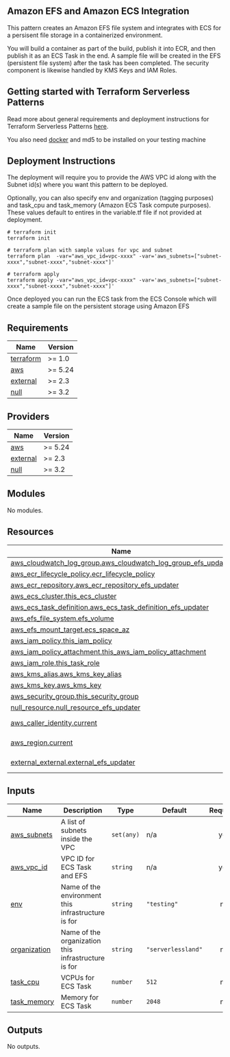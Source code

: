 ## Amazon EFS and Amazon ECS Integration

This pattern creates an Amazon EFS file system and integrates with ECS for a persisent file storage in a containerized environment.

You will build a container as part of the build, publish it into ECR, and then publish it as an ECS Task in the end. A sample file will be created in the EFS (persistent file system) after the task has been completed. The security component is likewise handled by KMS Keys and IAM Roles.

## Getting started with Terraform Serverless Patterns

Read more about general requirements and deployment instructions for Terraform Serverless Patterns [here](https://github.com/aws-samples/serverless-patterns/blob/main/terraform-fixtures/docs/README.md).

You also need [docker](https://www.docker.com/) and md5 to be installed on your testing machine

## Deployment Instructions

The deployment will require you to provide the AWS VPC id along with the Subnet id(s) where you want this pattern to be deployed. 

Optionally, you can also specify env and organization (tagging purposes) and task_cpu and task_memory (Amazon ECS Task compute purposes). These values default to entires in the variable.tf file if not provided at deployment.

```shell
# terraform init
terraform init

# terraform plan with sample values for vpc and subnet
terraform plan  -var="aws_vpc_id=vpc-xxxx" -var='aws_subnets=["subnet-xxxx","subnet-xxxx","subnet-xxxx"]' 

# terraform apply
terraform apply -var="aws_vpc_id=vpc-xxxx" -var='aws_subnets=["subnet-xxxx","subnet-xxxx","subnet-xxxx"]' 
```

Once deployed you can run the ECS task from the ECS Console which will create a sample file on the persistent storage using Amazon EFS

<!-- BEGINNING OF PRE-COMMIT-TERRAFORM DOCS HOOK -->
## Requirements

| Name | Version |
|------|---------|
| <a name="requirement_terraform"></a> [terraform](#requirement\_terraform) | >= 1.0 |
| <a name="requirement_aws"></a> [aws](#requirement\_aws) | >= 5.24 |
| <a name="requirement_external"></a> [external](#requirement\_external) | >= 2.3 |
| <a name="requirement_null"></a> [null](#requirement\_null) | >= 3.2 |

## Providers

| Name | Version |
|------|---------|
| <a name="provider_aws"></a> [aws](#provider\_aws) | >= 5.24 |
| <a name="provider_external"></a> [external](#provider\_external) | >= 2.3 |
| <a name="provider_null"></a> [null](#provider\_null) | >= 3.2 |

## Modules

No modules.

## Resources

| Name | Type |
|------|------|
| [aws_cloudwatch_log_group.aws_cloudwatch_log_group_efs_updater](https://registry.terraform.io/providers/hashicorp/aws/latest/docs/resources/cloudwatch_log_group) | resource |
| [aws_ecr_lifecycle_policy.ecr_lifecycle_policy](https://registry.terraform.io/providers/hashicorp/aws/latest/docs/resources/ecr_lifecycle_policy) | resource |
| [aws_ecr_repository.aws_ecr_repository_efs_updater](https://registry.terraform.io/providers/hashicorp/aws/latest/docs/resources/ecr_repository) | resource |
| [aws_ecs_cluster.this_ecs_cluster](https://registry.terraform.io/providers/hashicorp/aws/latest/docs/resources/ecs_cluster) | resource |
| [aws_ecs_task_definition.aws_ecs_task_definition_efs_updater](https://registry.terraform.io/providers/hashicorp/aws/latest/docs/resources/ecs_task_definition) | resource |
| [aws_efs_file_system.efs_volume](https://registry.terraform.io/providers/hashicorp/aws/latest/docs/resources/efs_file_system) | resource |
| [aws_efs_mount_target.ecs_space_az](https://registry.terraform.io/providers/hashicorp/aws/latest/docs/resources/efs_mount_target) | resource |
| [aws_iam_policy.this_iam_policy](https://registry.terraform.io/providers/hashicorp/aws/latest/docs/resources/iam_policy) | resource |
| [aws_iam_policy_attachment.this_aws_iam_policy_attachment](https://registry.terraform.io/providers/hashicorp/aws/latest/docs/resources/iam_policy_attachment) | resource |
| [aws_iam_role.this_task_role](https://registry.terraform.io/providers/hashicorp/aws/latest/docs/resources/iam_role) | resource |
| [aws_kms_alias.aws_kms_key_alias](https://registry.terraform.io/providers/hashicorp/aws/latest/docs/resources/kms_alias) | resource |
| [aws_kms_key.aws_kms_key](https://registry.terraform.io/providers/hashicorp/aws/latest/docs/resources/kms_key) | resource |
| [aws_security_group.this_security_group](https://registry.terraform.io/providers/hashicorp/aws/latest/docs/resources/security_group) | resource |
| [null_resource.null_resource_efs_updater](https://registry.terraform.io/providers/hashicorp/null/latest/docs/resources/resource) | resource |
| [aws_caller_identity.current](https://registry.terraform.io/providers/hashicorp/aws/latest/docs/data-sources/caller_identity) | data source |
| [aws_region.current](https://registry.terraform.io/providers/hashicorp/aws/latest/docs/data-sources/region) | data source |
| [external_external.external_efs_updater](https://registry.terraform.io/providers/hashicorp/external/latest/docs/data-sources/external) | data source |

## Inputs

| Name | Description | Type | Default | Required |
|------|-------------|------|---------|:--------:|
| <a name="input_aws_subnets"></a> [aws\_subnets](#input\_aws\_subnets) | A list of subnets inside the VPC | `set(any)` | n/a | yes |
| <a name="input_aws_vpc_id"></a> [aws\_vpc\_id](#input\_aws\_vpc\_id) | VPC ID for ECS Task and EFS | `string` | n/a | yes |
| <a name="input_env"></a> [env](#input\_env) | Name of the environment this infrastructure is for | `string` | `"testing"` | no |
| <a name="input_organization"></a> [organization](#input\_organization) | Name of the organization this infrastructure is for | `string` | `"serverlessland"` | no |
| <a name="input_task_cpu"></a> [task\_cpu](#input\_task\_cpu) | VCPUs for ECS Task | `number` | `512` | no |
| <a name="input_task_memory"></a> [task\_memory](#input\_task\_memory) | Memory for ECS Task | `number` | `2048` | no |

## Outputs

No outputs.
<!-- END OF PRE-COMMIT-TERRAFORM DOCS HOOK -->

